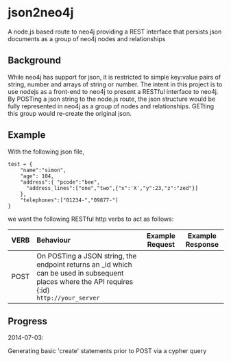 json2neo4j
==========

A node.js based route to neo4j providing a REST interface that persists json documents as a group of neo4j nodes and relationships

## Background

While neo4j has support for json, it is restricted to simple key:value pairs of string, number and arrays of string or number.  The intent in this project is to use nodejs as a front-end to neo4j to present a RESTful interface to neo4j.  By POSTing a json string to the node.js route, the json structure would be fully represented in neo4j as a group of nodes and relationships.  GETting this group would re-create the original json.

## Example

With the following json file,

```
test = {
    "name":"simon",
    "age": 104,
    "address":{ "pcode":"bee",
      "address_lines":["one","two",{"x":'X',"y":23,"z":"zed"}]
    },
    "telephones":["01234-","09877-"]
}
```

we want the following RESTful http verbs to act as follows:

| VERB | Behaviour                                    | Example Request           | Example Response         |
|------|:---------------------------------------------|---------------------------|--------------------------|
| POST |On POSTing a JSON string, the endpoint returns an _id which can be used in subsequent places where the API requires {:id}<br>`http://your_server`|

## Progress

2014-07-03:

Generating basic 'create' statements prior to POST via a cypher query
